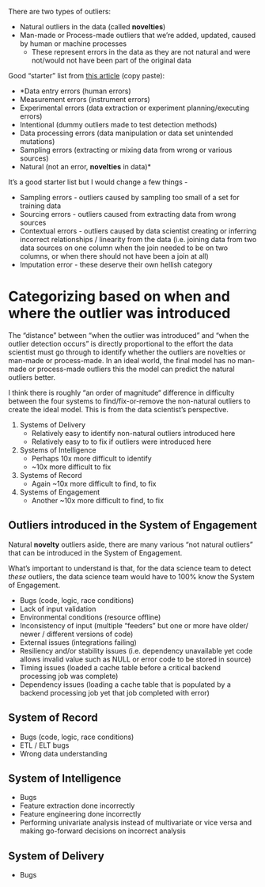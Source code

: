 There are two types of outliers:
- Natural outliers in the data (called **novelties**)
- Man-made or Process-made outliers that we’re added, updated, caused by human or machine processes
   - These represent errors in the data as they are not natural and were not/would not have been part of the original data

Good “starter” list from [this article](https://link.medium.com/fE9jJd4MO7) (copy paste):
- *Data entry errors (human errors)
- Measurement errors (instrument errors)
- Experimental errors (data extraction or experiment planning/executing errors)
- Intentional (dummy outliers made to test detection methods)
- Data processing errors (data manipulation or data set unintended mutations)
- Sampling errors (extracting or mixing data from wrong or various sources)
- Natural (not an error, **novelties** in data)*

It’s a good starter list but I would change a few things - 
- Sampling errors - outliers caused by sampling too small of a set for training data
- Sourcing errors - outliers caused from extracting data from wrong sources
- Contextual errors - outliers caused by data scientist creating or inferring incorrect relationships / linearity from the data (i.e. joining data from two data sources on one column when the join needed to be on two columns, or when there should not have been a join at all)
- Imputation error - these deserve their own hellish category 

# Categorizing based on when and where the outlier was introduced

The “distance” between “when the outlier was introduced” and “when the outlier detection occurs” is directly proportional to the effort the data scientist must go through to identify whether the outliers are novelties or man-made or process-made. In an ideal world, the final model has no man-made or process-made outliers this the model can predict the natural outliers better. 

I think there is roughly “an order of magnitude“ difference in difficulty between the four systems to find/fix-or-remove the non-natural outliers to create the ideal model. This is from the data scientist’s perspective. 

1. Systems of Delivery
   - Relatively easy to identify non-natural outliers introduced here
   - Relatively easy to to fix if outliers were introduced here
2. Systems of Intelligence
   - Perhaps 10x more difficult to identify 
   - ~10x more difficult to fix
3. Systems of Record
   - Again ~10x more difficult to find, to fix
4. Systems of Engagement 
   - Another ~10x more difficult to find, to fix 


## Outliers introduced in the System of Engagement
Natural **novelty** outliers aside, there are many various “not natural outliers” that can be introduced in the System of Engagement. 

What’s important to understand is that, for the data science team to detect *these* outliers, the data science team would have to 100% know the System of Engagement. 
   - Bugs (code, logic, race conditions)
   - Lack of input validation 
   - Environmental conditions (resource offline)
   - Inconsistency of input (multiple “feeders” but one or more have older/ newer / different versions of code)
   - External issues (integrations failing)
   - Resiliency and/or stability issues (i.e. dependency unavailable yet code allows invalid value such as NULL or error code to be stored in source)
   - Timing issues (loaded a cache table before a critical backend processing job was complete)
   - Dependency issues (loading a cache table that is populated by a backend processing job yet that job completed with error)
   
## System of Record
   - Bugs (code, logic, race conditions)
   - ETL / ELT bugs
   - Wrong data understanding 

## System of Intelligence
   - Bugs
   - Feature extraction done incorrectly 
   - Feature engineering done incorrectly
   - Performing univariate analysis instead of multivariate or vice versa and making go-forward decisions on incorrect analysis
   
## System of Delivery 
   - Bugs